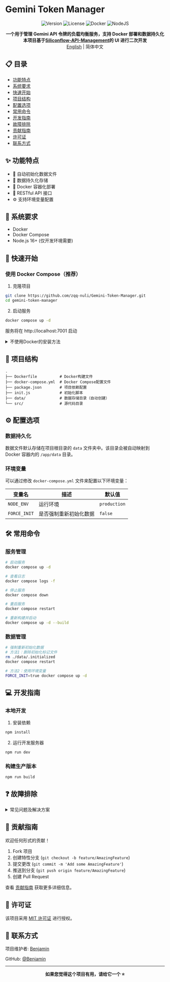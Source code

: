 # Gemini Token Manager

<div align="center">

![Version](https://img.shields.io/badge/version-1.0.0-blue)
![License](https://img.shields.io/badge/license-MIT-green)
![Docker](https://img.shields.io/badge/docker-支持-brightgreen)
![NodeJS](https://img.shields.io/badge/nodejs-16%2B-orange)

**一个用于管理 Gemini API 令牌的负载均衡服务，支持 Docker 部署和数据持久化**  
**本项目基于[Siliconflow-API-Management](https://github.com/Dr-Ai-0018/Siliconflow-API-Management)的 UI 进行二次开发**  
[English](./README_EN.md) | 简体中文

</div>

## 📋 目录

-   [功能特点](#-功能特点)
-   [系统要求](#-系统要求)
-   [快速开始](#-快速开始)
-   [项目结构](#-项目结构)
-   [配置选项](#-配置选项)
-   [常用命令](#-常用命令)
-   [开发指南](#-开发指南)
-   [故障排除](#-故障排除)
-   [贡献指南](#-贡献指南)
-   [许可证](#-许可证)
-   [联系方式](#-联系方式)

## ✨ 功能特点

-   🔄 自动初始化数据文件
-   💾 数据持久化存储
-   🐳 Docker 容器化部署
-   🔌 RESTful API 接口
-   ⚙️ 支持环境变量配置

## 📌 系统要求

-   Docker
-   Docker Compose
-   Node.js 16+ (仅开发环境需要)

## 🚀 快速开始

### 使用 Docker Compose（推荐）

1. 克隆项目

```bash
git clone https://github.com/zqq-nuli/Gemini-Token-Manager.git
cd gemini-token-manager
```

2. 启动服务

```bash
docker compose up -d
```

服务将在 http://localhost:7001 启动

<details>
<summary>不使用Docker的安装方法</summary>

1. 克隆项目并安装依赖

```bash
git clone https://github.com/zqq-nuli/Gemini-Token-Manager.git
cd gemini-token-manager
npm install
```

2. 启动开发服务器

```bash
npm run dev
```

</details>

## 📂 项目结构

```
.
├── Dockerfile          # Docker构建文件
├── docker-compose.yml  # Docker Compose配置文件
├── package.json        # 项目依赖配置
├── init.js             # 初始化脚本
├── data/               # 数据存储目录（自动创建）
└── src/                # 源代码目录
```

## ⚙️ 配置选项

### 数据持久化

数据文件默认存储在项目根目录的 `data` 文件夹中。该目录会被自动映射到 Docker 容器内的 `/app/data` 目录。

### 环境变量

可以通过修改 `docker-compose.yml` 文件来配置以下环境变量：

| 变量名       | 描述                   | 默认值       |
| ------------ | ---------------------- | ------------ |
| `NODE_ENV`   | 运行环境               | `production` |
| `FORCE_INIT` | 是否强制重新初始化数据 | `false`      |

## 🛠 常用命令

### 服务管理

```bash
# 启动服务
docker compose up -d

# 查看日志
docker compose logs -f

# 停止服务
docker compose down

# 重启服务
docker compose restart

# 重新构建并启动
docker compose up -d --build
```

### 数据管理

```bash
# 强制重新初始化数据
# 方法1：删除初始化标记文件
rm ./data/.initialized
docker compose restart

# 方法2：使用环境变量
FORCE_INIT=true docker compose up -d
```

## 💻 开发指南

### 本地开发

1. 安装依赖

```bash
npm install
```

2. 运行开发服务器

```bash
npm run dev
```

### 构建生产版本

```bash
npm run build
```

## ❓ 故障排除

<details>
<summary>常见问题及解决方案</summary>

1. 如果容器无法启动，检查：

    - 端口 7001 是否被占用
    - data 目录权限是否正确
    - Docker 服务是否正常运行

2. 如果数据初始化失败：
    - 检查日志 `docker compose logs -f`
    - 确保 data 目录可写
    - 尝试使用 `FORCE_INIT=true` 重新初始化

</details>

## 🤝 贡献指南

欢迎任何形式的贡献！

1. Fork 项目
2. 创建特性分支 (`git checkout -b feature/AmazingFeature`)
3. 提交更改 (`git commit -m 'Add some AmazingFeature'`)
4. 推送到分支 (`git push origin feature/AmazingFeature`)
5. 创建 Pull Request

查看 [贡献指南](./CONTRIBUTING.md) 获取更多详细信息。

## 📜 许可证

该项目采用 [MIT 许可证](./LICENSE) 进行授权。

## 📮 联系方式

项目维护者: [Benjamin](niuma@chatbot.cab)

GitHub: [@Benjamin](https://github.com/zqq-nuli)

---

<div align="center">

**如果您觉得这个项目有用，请给它一个 ⭐️**

</div>
